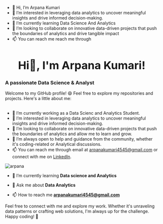 - 👋 Hi, I’m Arpana Kumari
- 👀 I’m interested in  leveraging data analytics to uncover meaningful insights and drive informed decision-making.
- 🌱 I’m currently learning Data Science And Analytics
- 💞️ I’m looking to collaborate on innovative data-driven projects that push the boundaries of analytics and drive tangible impact
- 📫 You can reach me reach me through


<div style="text-align: center;">
    <h1 style="font-size: 36px; font-weight: bold;">
      <span style="display: inline-block; animation: pulse 1.5s infinite;">Hi👋, I'm Arpana Kumari!</span>
    </h1>
  </div>
<h3>A passionate Data Science & Analyst</h3>
  
  
  
  Welcome to my GitHub profile! 😄 Feel free to explore my repositories and projects. Here's a little about me:<br><br>
  
  - 🔭 I’m currently working as a Data Scienc and Analytics Student.<br>
  - 👀 I’m interested in  leveraging data analytics to uncover meaningful insights and drive informed decision-making.<br>
  - 👯 I’m looking to collaborate on innovative data-driven projects that push the boundaries of analytics and allow me to learn and grow.<br>
  - 🤔 I’m always open to help and guidance from the community, whether it's coding-related or Analytical discussions.<br>
  - 📫 You can reach me through email at [arpanakumari4545@gmail.com](mailto:arpanakumari4545@gmail.com) or connect with me on [LinkedIn](https://www.linkedin.com/in/arpana-kumari-577510263/).<br>

<p align="left"> <img src="https://komarev.com/ghpvc/?username=arpana&label=Profile%20views&color=0e75b6&style=flat" alt="arpana" /> </p>

- 🌱 I’m currently learning **Data science and Analytics**

- 💬 Ask me about **Data Analytics**

- 📫 How to reach me **arpanakumari4545@gmail.com**




Feel free to connect with me and explore my work. Whether it's unraveling data patterns or crafting web solutions, I'm always up for the challenge. Happy coding! 🚀


<!---
rpanakumari/rpanakumari is a ✨ special ✨ repository because its `README.md` (this file) appears on your GitHub profile.
You can click the Preview link to take a look at your changes.
--->
